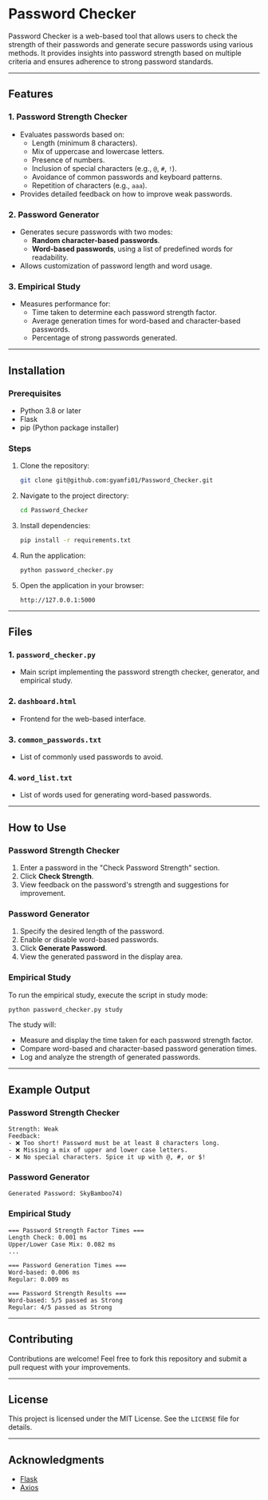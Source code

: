# Password Checker

Password Checker is a web-based tool that allows users to check the strength of their passwords and generate secure passwords using various methods. It provides insights into password strength based on multiple criteria and ensures adherence to strong password standards.

---

## Features

### 1. Password Strength Checker

- Evaluates passwords based on:
  - Length (minimum 8 characters).
  - Mix of uppercase and lowercase letters.
  - Presence of numbers.
  - Inclusion of special characters (e.g., `@`, `#`, `!`).
  - Avoidance of common passwords and keyboard patterns.
  - Repetition of characters (e.g., `aaa`).
- Provides detailed feedback on how to improve weak passwords.

### 2. Password Generator

- Generates secure passwords with two modes:
  - **Random character-based passwords**.
  - **Word-based passwords**, using a list of predefined words for readability.
- Allows customization of password length and word usage.

### 3. Empirical Study

- Measures performance for:
  - Time taken to determine each password strength factor.
  - Average generation times for word-based and character-based passwords.
  - Percentage of strong passwords generated.

---

## Installation

### Prerequisites

- Python 3.8 or later
- Flask
- pip (Python package installer)

### Steps

1. Clone the repository:
   ```bash
   git clone git@github.com:gyamfi01/Password_Checker.git
   ```
2. Navigate to the project directory:
   ```bash
   cd Password_Checker
   ```
3. Install dependencies:
   ```bash
   pip install -r requirements.txt
   ```
4. Run the application:
   ```bash
   python password_checker.py
   ```
5. Open the application in your browser:
   ```
   http://127.0.0.1:5000
   ```

---

## Files

### 1. `password_checker.py`

- Main script implementing the password strength checker, generator, and empirical study.

### 2. `dashboard.html`

- Frontend for the web-based interface.

### 3. `common_passwords.txt`

- List of commonly used passwords to avoid.

### 4. `word_list.txt`

- List of words used for generating word-based passwords.

---

## How to Use

### Password Strength Checker

1. Enter a password in the "Check Password Strength" section.
2. Click **Check Strength**.
3. View feedback on the password's strength and suggestions for improvement.

### Password Generator

1. Specify the desired length of the password.
2. Enable or disable word-based passwords.
3. Click **Generate Password**.
4. View the generated password in the display area.

### Empirical Study

To run the empirical study, execute the script in study mode:

```bash
python password_checker.py study
```

The study will:

- Measure and display the time taken for each password strength factor.
- Compare word-based and character-based password generation times.
- Log and analyze the strength of generated passwords.

---

## Example Output

### Password Strength Checker

```
Strength: Weak
Feedback:
- ❌ Too short! Password must be at least 8 characters long.
- ❌ Missing a mix of upper and lower case letters.
- ❌ No special characters. Spice it up with @, #, or $!
```

### Password Generator

```
Generated Password: SkyBamboo74)
```

### Empirical Study

```
=== Password Strength Factor Times ===
Length Check: 0.001 ms
Upper/Lower Case Mix: 0.082 ms
...

=== Password Generation Times ===
Word-based: 0.006 ms
Regular: 0.009 ms

=== Password Strength Results ===
Word-based: 5/5 passed as Strong
Regular: 4/5 passed as Strong
```

---

## Contributing

Contributions are welcome! Feel free to fork this repository and submit a pull request with your improvements.

---

## License

This project is licensed under the MIT License. See the `LICENSE` file for details.

---

## Acknowledgments

- [Flask](https://flask.palletsprojects.com/)
- [Axios](https://axios-http.com/)

